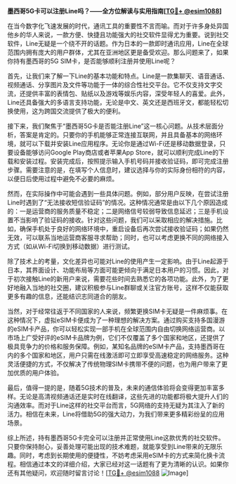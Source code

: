 **墨西哥5G卡可以注册Line吗？——全方位解读与实用指南[[TG💪+ @esim1088](https://t.me/s/esim1088)]**

在当今数字化飞速发展的时代，通讯工具的重要性不言而喻。而对于许多身处异国他乡的华人来说，一款方便、快捷且功能强大的社交软件显得尤为重要。说到社交软件，Line无疑是一个绕不开的话题。作为日本的一款即时通讯应用，Line在全球范围内拥有庞大的用户群体，尤其在亚洲地区更是备受欢迎。那么问题来了，如果你持有墨西哥的5G SIM卡，是否能够顺利注册并使用Line呢？

首先，让我们来了解一下Line的基本功能和特点。Line是一款集聊天、语音通话、视频通话、分享图片及文件等功能于一体的综合性社交平台。它不仅支持文字交流，还提供丰富的表情包、贴纸以及游戏等娱乐内容，深受年轻人的喜爱。此外，Line还具备强大的多语言支持功能，无论是中文、英文还是西班牙文，都能轻松切换使用，这为跨国交流提供了极大的便利。

接下来，我们聚焦于“墨西哥5G卡是否能注册Line”这一核心问题。从技术层面分析，答案是肯定的。只要你的手机能够正常连接互联网，并且具备基本的网络环境，就可以下载并安装Line应用程序。无论你是通过Wi-Fi还是移动数据登录，只要设备能够访问Google Play商店或者苹果App Store，就可以顺利完成Line的下载和安装过程。安装完成后，按照提示输入手机号码并接收验证码，即可完成注册步骤。需要注意的是，在填写个人信息时，建议选择与你的实际身份相符的内容，以便日后使用过程中避免不必要的麻烦。

然而，在实际操作中可能会遇到一些具体问题。例如，部分用户反映，在尝试注册Line时遇到了“无法接收短信验证码”的情况。这种情况通常是由以下几个原因造成的：一是运营商的服务质量不稳定；二是网络信号较弱导致信息延迟；三是手机设置不当影响了验证码的接收。针对这些问题，我们可以采取相应的解决措施。比如，确保手机处于良好的网络环境中，重启设备后再次尝试接收验证码；如果仍然无效，可以联系当地运营商客服寻求帮助；同时，也可以考虑更换不同的网络接入方式（如从Wi-Fi切换到移动数据）进行测试。

除了技术上的考量，文化差异也可能对Line的使用产生一定影响。由于Line起源于日本，其界面设计、功能布局等方面可能更倾向于满足日本用户的习惯。因此，对于初次接触Line的新用户来说，需要花些时间去熟悉它的各项功能。此外，为了更好地融入当地的社交圈，建议积极参与Line群聊或关注官方账号，这样不仅能获取更多有趣的信息，还能结识志同道合的朋友。

当然，对于经常往返于不同国家的人来说，频繁更换SIM卡无疑是一件麻烦事。在这种情况下，虚拟eSIM卡便成为了一种理想的解决方案。通过购买支持多国漫游的eSIM卡产品，你可以轻松实现一部手机在全球范围内自由切换网络运营商。以市场上广受好评的eSIM卡品牌为例，它们不仅覆盖了多个国家和地区，还提供了极具竞争力的价格和服务保障。例如，某知名品牌的eSIM卡产品，支持墨西哥在内的多个国家和地区，用户只需在线激活即可立即享受高速稳定的网络服务。这种灵活便捷的方式，不仅解决了传统物理SIM卡携带不便的问题，也为用户带来了更加优质的用户体验。

最后，值得一提的是，随着5G技术的普及，未来的通信体验将会变得更加丰富多样。无论是高清视频通话还是实时在线翻译，这些先进的功能都将极大提升人们的沟通效率。而对于Line这样的社交平台而言，5G网络的支持无疑为其注入了新的活力。相信在未来，Line将借助5G的强大动力，为我们带来更多精彩纷呈的应用场景。

综上所述，持有墨西哥5G卡完全可以注册并正常使用Line这款优秀的社交软件。只要你保持耐心，妥善处理可能出现的技术难题，就能享受到Line带来的无限乐趣。同时，考虑到长期使用的便捷性，不妨考虑采用eSIM卡的方式来简化换卡流程。相信通过本文的详细介绍，大家已经对这一话题有了更为清晰的认识。如果你还有其他疑问，欢迎随时留言讨论！[[TG💪+ @esim1088](https://t.me/s/esim1088) ![Image](https://i.postimg.cc/4NQfJmqS/Snipaste-2025-05-13-00-14-12.png)]